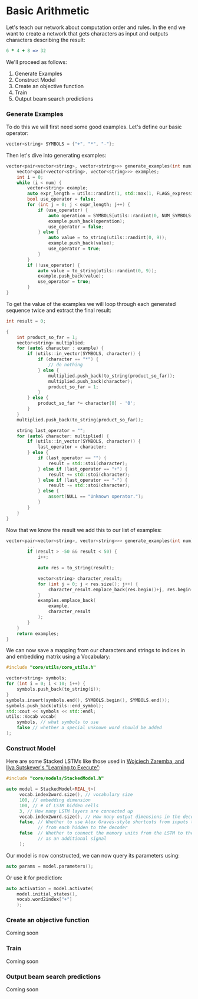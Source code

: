 Basic Arithmetic
================

Let's teach our network about computation order and rules. In the end
we want to create a network that gets characters as input and outputs
characters describing the result:

```coffee
6 * 4 + 8 => 32
```

We'll proceed as follows:

1. Generate Examples
2. Construct Model
3. Create an objective function
4. Train
5. Output beam search predictions

### Generate Examples

To do this we will first need some good examples.
Let's define our basic operator:

```cpp
vector<string> SYMBOLS = {"+", "*", "-"};
```

Then let's dive into generating examples:

```cpp
vector<pair<vector<string>, vector<string>>> generate_examples(int num) {
    vector<pair<vector<string>, vector<string>>> examples;
    int i = 0;
    while (i < num) {
        vector<string> example;
        auto expr_length = utils::randint(1, std::max(1, FLAGS_expression_length));
        bool use_operator = false;
        for (int j = 0; j < expr_length; j++) {
            if (use_operator) {
                auto operation = SYMBOLS[utils::randint(0, NUM_SYMBOLS-1)];
                example.push_back(operation);
                use_operator = false;
            } else {
                auto value = to_string(utils::randint(0, 9));
                example.push_back(value);
                use_operator = true;
            }
        }
        if (!use_operator) {
            auto value = to_string(utils::randint(0, 9));
            example.push_back(value);
            use_operator = true;
        }
}
```

To get the value of the examples we will loop through each generated sequence
twice and extract the final result:

```cpp
int result = 0;

{
    int product_so_far = 1;
    vector<string> multiplied;
    for (auto& character : example) {
        if (utils::in_vector(SYMBOLS, character)) {
            if (character == "*") {
                // do nothing
            } else {
                multiplied.push_back(to_string(product_so_far));
                multiplied.push_back(character);
                product_so_far = 1;
            }
        } else {
            product_so_far *= character[0] - '0';
        }
    }
    multiplied.push_back(to_string(product_so_far));

    string last_operator = "";
    for (auto& character: multiplied) {
        if (utils::in_vector(SYMBOLS, character)) {
            last_operator = character;
        } else {
            if (last_operator == "") {
                result = std::stoi(character);
            } else if (last_operator == "+") {
                result += std::stoi(character);
            } else if (last_operator == "-") {
                result -= std::stoi(character);
            } else {
                assert(NULL == "Unknown operator.");
            }
        }
    }
}
```

Now that we know the result we add this to our list of examples:

```cpp
vector<pair<vector<string>, vector<string>>> generate_examples(int num) {
        ...
        if (result > -50 && result < 50) {
            i++;

            auto res = to_string(result);

            vector<string> character_result;
            for (int j = 0; j < res.size(); j++) {
                character_result.emplace_back(res.begin()+j, res.begin()+j+1);
            }
            examples.emplace_back(
                example,
                character_result
            );
        }
    }
    return examples;
}
```

We can now save a mapping from our characters and strings to indices in
and embedding matrix using a Vocabulary:

```cpp
#include "core/utils/core_utils.h"

vector<string> symbols;
for (int i = 0; i < 10; i++) {
    symbols.push_back(to_string(i));
}
symbols.insert(symbols.end(), SYMBOLS.begin(), SYMBOLS.end());
symbols.push_back(utils::end_symbol);
std::cout << symbols << std::endl;
utils::Vocab vocab(
    symbols, // what symbols to use
    false // whether a special unknown word should be added
);
```

### Construct Model

Here are some Stacked LSTMs like those used in [Wojciech Zaremba, and Ilya Sutskever's "Learning to Execute"](http://arxiv.org/abs/1410.4615):

```cpp
#include "core/models/StackedModel.h"

auto model = StackedModel<REAL_t>(
     vocab.index2word.size(), // vocabulary size
     100, // embedding dimension
     100, // # of LSTM hidden cells
     3, // How many LSTM layers are connected up
     vocab.index2word.size(), // How many output dimensions in the decoder
     false, // Whether to use Alex Graves-style shortcuts from inputs to each layer +
            // from each hidden to the decoder
     false  // Whether to connect the memory units from the LSTM to the gates
            // as an additional signal
     );
```

Our model is now constructed, we can now query its parameters using:

```cpp
auto params = model.parameters();
```

Or use it for prediction:

```cpp
auto activation = model.activate(
    model.initial_states(),
    vocab.word2index["+"]
    );
```

### Create an objective function

Coming soon

### Train

Coming soon

### Output beam search predictions

Coming soon
